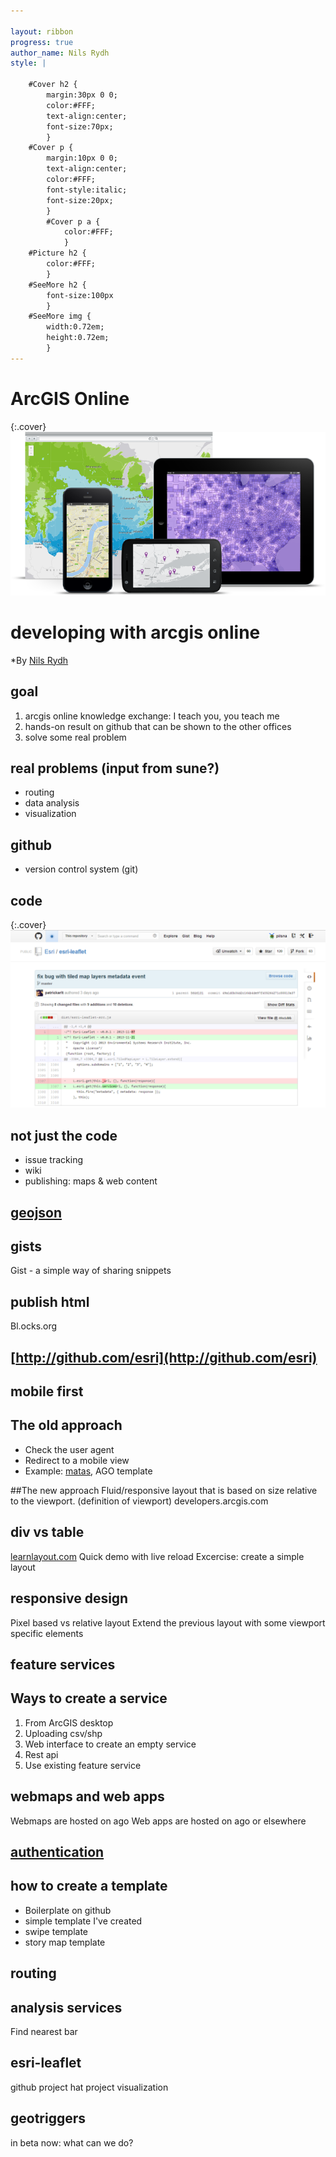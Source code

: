 ```yaml
---

layout: ribbon
progress: true
author_name: Nils Rydh
style: |

    #Cover h2 {
        margin:30px 0 0;
        color:#FFF;
        text-align:center;
        font-size:70px;
        }
    #Cover p {
        margin:10px 0 0;
        text-align:center;
        color:#FFF;
        font-style:italic;
        font-size:20px;
        }
        #Cover p a {
            color:#FFF;
            }
    #Picture h2 {
        color:#FFF;
        }
    #SeeMore h2 {
        font-size:100px
        }
    #SeeMore img {
        width:0.72em;
        height:0.72em;
        }
---
```


# ArcGIS Online
{:.cover}
![](pictures/arcgis-devices-large.png)
<!-- photo from developers.arcgis.com -->
# developing with arcgis online 
*By [Nils Rydh](http://twitter.com/pilsna) 


## goal
1. arcgis online knowledge exchange: I teach you, you teach me
2. hands-on result on github that can be shown to the other offices
3. solve some real problem

## real problems (input from sune?)
- routing 
- data analysis
- visualization

## github
- version control system (git)

## code
{:.cover}
![](pictures/esri-leaflet.png)

## not just the code
- issue tracking
- wiki
- publishing: maps & web content

## [geojson](https://github.com/Neogeografen/beachnumbers/blob/master/beachnumber.geojson) 

## gists
Gist - a simple way of sharing snippets

## publish html
Bl.ocks.org 

## [http://github.com/esri](http://github.com/esri) 


## **mobile first**

## The old approach 
- Check the user agent  
- Redirect to a mobile view 
- Example: [matas](http://matas.dk), AGO template

##The new approach 
Fluid/responsive layout that is based on size relative to the viewport. 
(definition of viewport) 
developers.arcgis.com

## div vs table
[learnlayout.com](http://learnlayout.com/)
Quick demo with live reload
Excercise: create a simple layout

## responsive design
Pixel based vs relative layout
Extend the previous layout with some viewport specific elements

## **feature services**

## Ways to create a service
1. From ArcGIS desktop 
2. Uploading csv/shp
3. Web interface to create an empty service
4. Rest api
5. Use existing feature service

## webmaps and web apps
Webmaps are hosted on ago
Web apps are hosted on ago or elsewhere 


## [**authentication**](https://developers.arcgis.com/en/authentication/index.html) 

## how to create a template
- Boilerplate on github
- simple template I've created
- swipe template
- story map template

## routing

## analysis services
Find nearest bar

## esri-leaflet
github project
hat project visualization

## geotriggers 
in beta now: what can we do?



